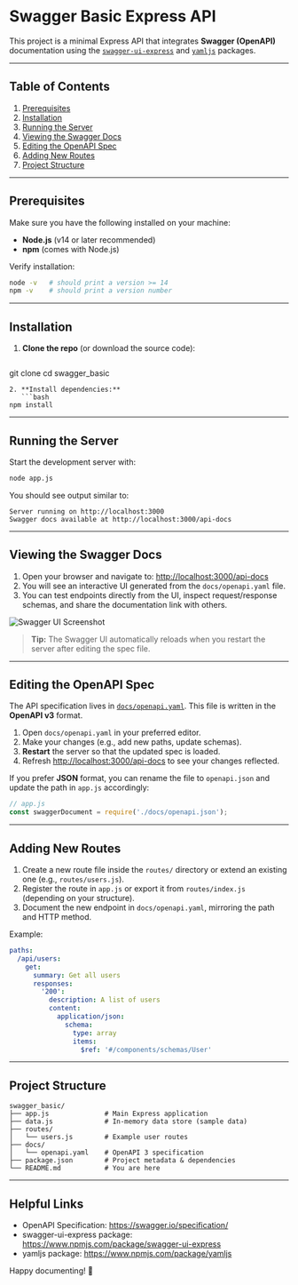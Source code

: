 # Swagger Basic Express API

This project is a minimal Express API that integrates **Swagger (OpenAPI)** documentation using the [`swagger-ui-express`](https://www.npmjs.com/package/swagger-ui-express) and [`yamljs`](https://www.npmjs.com/package/yamljs) packages.

---

## Table of Contents
1. [Prerequisites](#prerequisites)
2. [Installation](#installation)
3. [Running the Server](#running-the-server)
4. [Viewing the Swagger Docs](#viewing-the-swagger-docs)
5. [Editing the OpenAPI Spec](#editing-the-openapi-spec)
6. [Adding New Routes](#adding-new-routes)
7. [Project Structure](#project-structure)

---

## Prerequisites

Make sure you have the following installed on your machine:

- **Node.js** (v14 or later recommended)
- **npm** (comes with Node.js)

Verify installation:

```bash
node -v   # should print a version >= 14
npm -v    # should print a version number
```

---

## Installation

1. **Clone the repo** (or download the source code):
   ```bash
git clone <repository-url>
cd swagger_basic
```
2. **Install dependencies:**
   ```bash
npm install
```

---

## Running the Server

Start the development server with:

```bash
node app.js
```

You should see output similar to:

```
Server running on http://localhost:3000
Swagger docs available at http://localhost:3000/api-docs
```

---

## Viewing the Swagger Docs

1. Open your browser and navigate to: <http://localhost:3000/api-docs>
2. You will see an interactive UI generated from the `docs/openapi.yaml` file.
3. You can test endpoints directly from the UI, inspect request/response schemas, and share the documentation link with others.

![Swagger UI Screenshot](https://user-images.githubusercontent.com/placeholder/screenshot.png)

> **Tip:** The Swagger UI automatically reloads when you restart the server after editing the spec file.

---

## Editing the OpenAPI Spec

The API specification lives in [`docs/openapi.yaml`](docs/openapi.yaml). This file is written in the **OpenAPI v3** format.

1. Open `docs/openapi.yaml` in your preferred editor.
2. Make your changes (e.g., add new paths, update schemas).
3. **Restart** the server so that the updated spec is loaded.
4. Refresh <http://localhost:3000/api-docs> to see your changes reflected.

If you prefer **JSON** format, you can rename the file to `openapi.json` and update the path in `app.js` accordingly:
```js
// app.js
const swaggerDocument = require('./docs/openapi.json');
```

---

## Adding New Routes

1. Create a new route file inside the `routes/` directory or extend an existing one (e.g., `routes/users.js`).
2. Register the route in `app.js` or export it from `routes/index.js` (depending on your structure).
3. Document the new endpoint in `docs/openapi.yaml`, mirroring the path and HTTP method.

Example:

```yaml
paths:
  /api/users:
    get:
      summary: Get all users
      responses:
        '200':
          description: A list of users
          content:
            application/json:
              schema:
                type: array
                items:
                  $ref: '#/components/schemas/User'
```

---

## Project Structure

```
swagger_basic/
├── app.js              # Main Express application
├── data.js             # In-memory data store (sample data)
├── routes/
│   └── users.js        # Example user routes
├── docs/
│   └── openapi.yaml    # OpenAPI 3 specification
├── package.json        # Project metadata & dependencies
└── README.md           # You are here
```

---

## Helpful Links

- OpenAPI Specification: <https://swagger.io/specification/>
- swagger-ui-express package: <https://www.npmjs.com/package/swagger-ui-express>
- yamljs package: <https://www.npmjs.com/package/yamljs>

Happy documenting! 🎉 